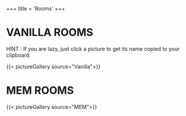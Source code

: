 +++
title = 'Rooms'
+++

# VANILLA ROOMS

HINT : If you are lazy, just click a picture to get its name copied to your clipboard.

{{< pictureGallery source="Vanilla">}}

# MEM ROOMS

{{< pictureGallery source="MEM">}}